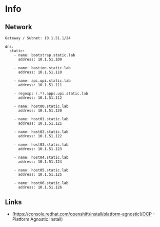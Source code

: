 # Info

## Network

```
Gateway / Subnet: 10.1.51.1/24

dns:
  static:
    - name: bootstrap.static.lab
      address: 10.1.51.109

    - name: bastion.static.lab
      address: 10.1.51.110

    - name: api.upi.static.lab
      address: 10.1.51.111

    - regexp: (.*).apps.upi.static.lab
      address: 10.1.51.112

    - name: host00.static.lab
      address: 10.1.51.120

    - name: host01.static.lab
      address: 10.1.51.121

    - name: host02.static.lab
      address: 10.1.51.122

    - name: host03.static.lab
      address: 10.1.51.123

    - name: host04.static.lab
      address: 10.1.51.124

    - name: host05.static.lab
      address: 10.1.51.125

    - name: host06.static.lab
      address: 10.1.51.126
```


## Links
- [https://console.redhat.com/openshift/install/platform-agnostic](OCP - Platform Agnostic Install)
